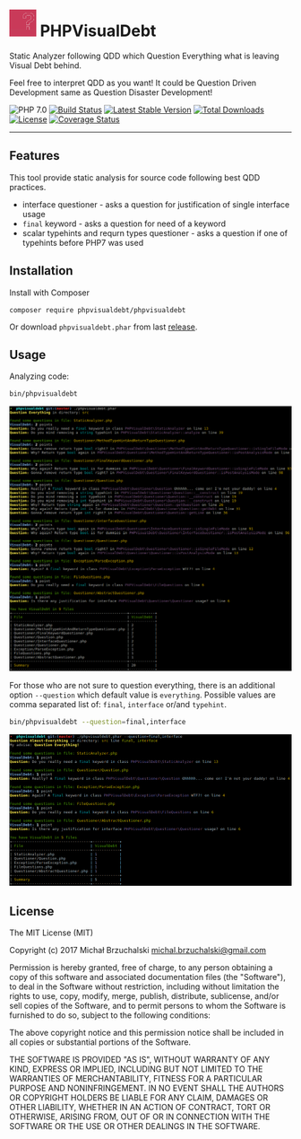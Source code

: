 # ![PHPVisualDebt](question-48.png) PHPVisualDebt
Static Analyzer following QDD which
Question Everything what is leaving Visual Debt behind.

Feel free to interpret QDD as you want! It could be Question Driven Development same as Question Disaster Development!

![PHP 7.0](https://img.shields.io/badge/PHP-7.0-8C9CB6.svg?style=flat)
[![Build Status](https://travis-ci.org/phpvisualdebt/phpvisualdebt.svg?branch=master)](https://travis-ci.org/phpvisualdebt/phpvisualdebt)
[![Latest Stable Version](https://poser.pugx.org/phpvisualdebt/phpvisualdebt/v/stable)](https://packagist.org/packages/phpvisualdebt/phpvisualdebt)
[![Total Downloads](https://poser.pugx.org/phpvisualdebt/phpvisualdebt/downloads)](https://packagist.org/packages/phpvisualdebt/phpvisualdebt)
[![License](https://poser.pugx.org/phpvisualdebt/phpvisualdebt/license)](https://packagist.org/packages/phpvisualdebt/phpvisualdebt)
[![Coverage Status](https://coveralls.io/repos/github/phpvisualdebt/phpvisualdebt/badge.svg?branch=master)](https://coveralls.io/github/phpvisualdebt/phpvisualdebt?branch=master)

---

## Features

This tool provide static analysis for source code following best QDD practices.

* interface questioner - asks a question for justification of single interface usage
* `final` keyword - asks a question for need of a keyword
* scalar typehints and requrn types questioner - asks a question if one of typehints before PHP7 was used

## Installation

Install with Composer

```
composer require phpvisualdebt/phpvisualdebt
```

Or download `phpvisualdebt.phar` from last [release](https://github.com/phpvisualdebt/phpvisualdebt/releases).

## Usage

Analyzing code:
```bash
bin/phpvisualdebt
```

![Screenshoot for Question Everything](screenshot-everything.png)

For those who are not sure to question everything, there is an additional option `--question` which default value is `everything`.
Possible values are comma separated list of: `final`, `interface` or/and `typehint`.
```bash
bin/phpvisualdebt --question=final,interface
```

![Screenshoot for Question Almost-Everything](screenshot-question-final-interface.png)

## License

The MIT License (MIT)

Copyright (c) 2017 Michał Brzuchalski <michal.brzuchalski@gmail.com>

Permission is hereby granted, free of charge, to any person obtaining a copy
of this software and associated documentation files (the "Software"), to deal
in the Software without restriction, including without limitation the rights
to use, copy, modify, merge, publish, distribute, sublicense, and/or sell
copies of the Software, and to permit persons to whom the Software is
furnished to do so, subject to the following conditions:

The above copyright notice and this permission notice shall be included in
all copies or substantial portions of the Software.

THE SOFTWARE IS PROVIDED "AS IS", WITHOUT WARRANTY OF ANY KIND, EXPRESS OR
IMPLIED, INCLUDING BUT NOT LIMITED TO THE WARRANTIES OF MERCHANTABILITY,
FITNESS FOR A PARTICULAR PURPOSE AND NONINFRINGEMENT. IN NO EVENT SHALL THE
AUTHORS OR COPYRIGHT HOLDERS BE LIABLE FOR ANY CLAIM, DAMAGES OR OTHER
LIABILITY, WHETHER IN AN ACTION OF CONTRACT, TORT OR OTHERWISE, ARISING FROM,
OUT OF OR IN CONNECTION WITH THE SOFTWARE OR THE USE OR OTHER DEALINGS IN
THE SOFTWARE.